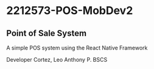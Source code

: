 # 2212573-POS-MobDev2

## Point of Sale System
A simple POS system using the React Native Framework

Developer
Cortez, Leo Anthony P. BSCS